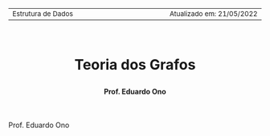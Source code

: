 <table>
<tr>
<td align="left" width="8000">
  <small>Estrutura de Dados</small>
</td>
<td align="right">
  <small>Atualizado&nbsp;em:&nbsp;21/05/2022</small>
</td>
</tr>
</table>

<br>

<h1 align="center">

Teoria dos Grafos

</h1>

<h4 align="center">
Prof. Eduardo Ono
</h4>

<br>

Prof. Eduardo Ono

<br>
